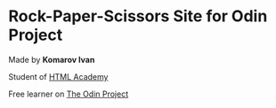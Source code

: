 # Rock-Paper-Scissors Site for Odin Project

Made by **Komarov Ivan**

Student of [HTML Academy](https://htmlacademy.ru/)

Free learner on [The Odin Project](https://www.theodinproject.com/)